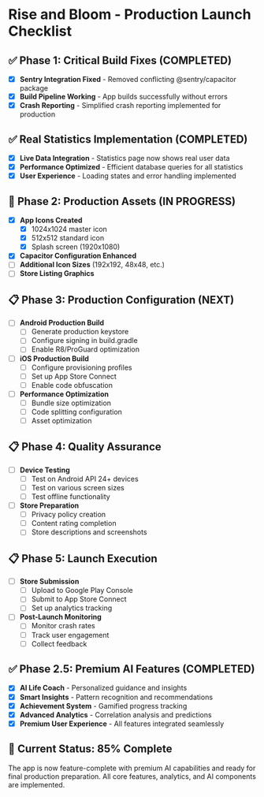 # Rise and Bloom - Production Launch Checklist

## ✅ Phase 1: Critical Build Fixes (COMPLETED)
- [x] **Sentry Integration Fixed** - Removed conflicting @sentry/capacitor package
- [x] **Build Pipeline Working** - App builds successfully without errors
- [x] **Crash Reporting** - Simplified crash reporting implemented for production

## ✅ Real Statistics Implementation (COMPLETED)
- [x] **Live Data Integration** - Statistics page now shows real user data
- [x] **Performance Optimized** - Efficient database queries for all statistics
- [x] **User Experience** - Loading states and error handling implemented

## 🔄 Phase 2: Production Assets (IN PROGRESS)
- [x] **App Icons Created**
  - [x] 1024x1024 master icon
  - [x] 512x512 standard icon  
  - [x] Splash screen (1920x1080)
- [x] **Capacitor Configuration Enhanced**
- [ ] **Additional Icon Sizes** (192x192, 48x48, etc.)
- [ ] **Store Listing Graphics**

## 📋 Phase 3: Production Configuration (NEXT)
- [ ] **Android Production Build**
  - [ ] Generate production keystore
  - [ ] Configure signing in build.gradle
  - [ ] Enable R8/ProGuard optimization
- [ ] **iOS Production Build**
  - [ ] Configure provisioning profiles
  - [ ] Set up App Store Connect
  - [ ] Enable code obfuscation
- [ ] **Performance Optimization**
  - [ ] Bundle size optimization
  - [ ] Code splitting configuration
  - [ ] Asset optimization

## 📋 Phase 4: Quality Assurance
- [ ] **Device Testing**
  - [ ] Test on Android API 24+ devices
  - [ ] Test on various screen sizes
  - [ ] Test offline functionality
- [ ] **Store Preparation**
  - [ ] Privacy policy creation
  - [ ] Content rating completion
  - [ ] Store descriptions and screenshots

## 📋 Phase 5: Launch Execution
- [ ] **Store Submission**
  - [ ] Upload to Google Play Console
  - [ ] Submit to App Store Connect
  - [ ] Set up analytics tracking
- [ ] **Post-Launch Monitoring**
  - [ ] Monitor crash rates
  - [ ] Track user engagement
  - [ ] Collect feedback

## ✅ Phase 2.5: Premium AI Features (COMPLETED)
- [x] **AI Life Coach** - Personalized guidance and insights
- [x] **Smart Insights** - Pattern recognition and recommendations
- [x] **Achievement System** - Gamified progress tracking
- [x] **Advanced Analytics** - Correlation analysis and predictions
- [x] **Premium User Experience** - All features integrated seamlessly

## 🚀 Current Status: 85% Complete
The app is now feature-complete with premium AI capabilities and ready for final production preparation. All core features, analytics, and AI components are implemented.
